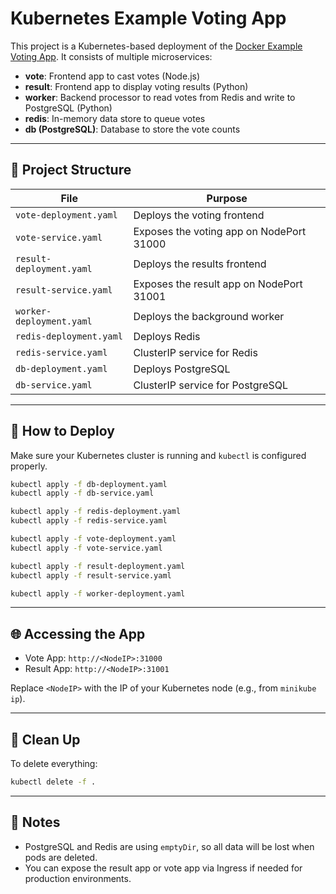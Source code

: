 # Kubernetes Example Voting App

This project is a Kubernetes-based deployment of the [Docker Example Voting App](https://github.com/dockersamples/example-voting-app). It consists of multiple microservices:

- **vote**: Frontend app to cast votes (Node.js)
- **result**: Frontend app to display voting results (Python)
- **worker**: Backend processor to read votes from Redis and write to PostgreSQL (Python)
- **redis**: In-memory data store to queue votes
- **db (PostgreSQL)**: Database to store the vote counts

---

## 📁 Project Structure

| File | Purpose |
|------|---------|
| `vote-deployment.yaml` | Deploys the voting frontend |
| `vote-service.yaml`    | Exposes the voting app on NodePort 31000 |
| `result-deployment.yaml` | Deploys the results frontend |
| `result-service.yaml`    | Exposes the result app on NodePort 31001 |
| `worker-deployment.yaml` | Deploys the background worker |
| `redis-deployment.yaml`  | Deploys Redis |
| `redis-service.yaml`     | ClusterIP service for Redis |
| `db-deployment.yaml`     | Deploys PostgreSQL |
| `db-service.yaml`        | ClusterIP service for PostgreSQL |

---

## 🚀 How to Deploy

Make sure your Kubernetes cluster is running and `kubectl` is configured properly.

```bash
kubectl apply -f db-deployment.yaml
kubectl apply -f db-service.yaml

kubectl apply -f redis-deployment.yaml
kubectl apply -f redis-service.yaml

kubectl apply -f vote-deployment.yaml
kubectl apply -f vote-service.yaml

kubectl apply -f result-deployment.yaml
kubectl apply -f result-service.yaml

kubectl apply -f worker-deployment.yaml
```

---

## 🌐 Accessing the App

- Vote App: `http://<NodeIP>:31000`
- Result App: `http://<NodeIP>:31001`

Replace `<NodeIP>` with the IP of your Kubernetes node (e.g., from `minikube ip`).

---

## 🧹 Clean Up

To delete everything:

```bash
kubectl delete -f .
```

---

## 📝 Notes

- PostgreSQL and Redis are using `emptyDir`, so all data will be lost when pods are deleted.
- You can expose the result app or vote app via Ingress if needed for production environments.
